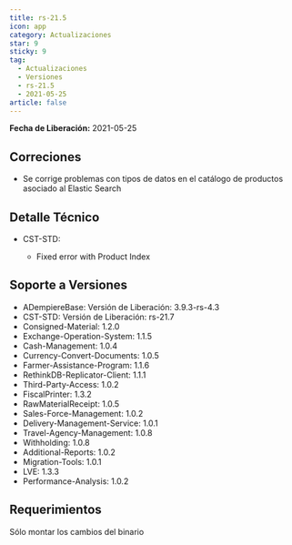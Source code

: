 ```yaml
---
title: rs-21.5
icon: app
category: Actualizaciones
star: 9
sticky: 9
tag:
  - Actualizaciones
  - Versiones
  - rs-21.5
  - 2021-05-25
article: false
---
```


**Fecha de Liberación:** 2021-05-25

## Correciones

- Se corrige problemas con tipos de datos en el catálogo de productos asociado al Elastic Search

## Detalle Técnico

- CST-STD:

  - Fixed error with Product Index

## Soporte a Versiones

- ADempiereBase: Versión de Liberación: 3.9.3-rs-4.3
- CST-STD: Versión de Liberación: rs-21.7
- Consigned-Material: 1.2.0
- Exchange-Operation-System: 1.1.5
- Cash-Management: 1.0.4
- Currency-Convert-Documents: 1.0.5
- Farmer-Assistance-Program: 1.1.6
- RethinkDB-Replicator-Client: 1.1.1
- Third-Party-Access: 1.0.2
- FiscalPrinter: 1.3.2
- RawMaterialReceipt: 1.0.5
- Sales-Force-Management: 1.0.2
- Delivery-Management-Service: 1.0.1
- Travel-Agency-Management: 1.0.8
- Withholding: 1.0.8
- Additional-Reports: 1.0.2
- Migration-Tools: 1.0.1
- LVE: 1.3.3
- Performance-Analysis: 1.0.2

## Requerimientos

Sólo montar los cambios del binario
